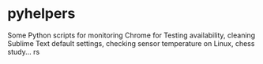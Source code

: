 # pyhelpers
Some Python scripts for monitoring Chrome for Testing availability, cleaning Sublime Text default settings, checking sensor temperature on Linux, chess study... rs
